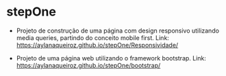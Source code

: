 # stepOne
- Projeto de construção de uma página com design responsivo utilizando media queries, partindo do conceito mobile first. Link: 
https://aylanaqueiroz.github.io/stepOne/Responsividade/


- Projeto de uma página web utilizando o framework bootstrap. Link:
https://aylanaqueiroz.github.io/stepOne/bootstrap/
